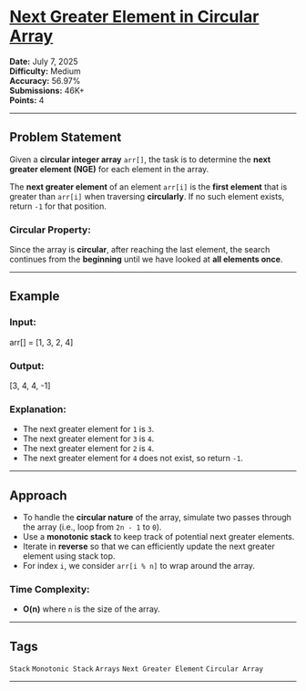 # [Next Greater Element in Circular Array](https://www.geeksforgeeks.org/problems/next-greater-element-in-circular-array/1)

**Date:** July 7, 2025  
**Difficulty:** Medium  
**Accuracy:** 56.97%  
**Submissions:** 46K+  
**Points:** 4  

---

## Problem Statement

Given a **circular integer array** `arr[]`, the task is to determine the **next greater element (NGE)** for each element in the array.

The **next greater element** of an element `arr[i]` is the **first element** that is greater than `arr[i]` when traversing **circularly**. If no such element exists, return `-1` for that position.

### Circular Property:

Since the array is **circular**, after reaching the last element, the search continues from the **beginning** until we have looked at **all elements once**.

---

## Example

### Input:
arr[] = [1, 3, 2, 4]


### Output:
[3, 4, 4, -1]


### Explanation:
- The next greater element for `1` is `3`.
- The next greater element for `3` is `4`.
- The next greater element for `2` is `4`.
- The next greater element for `4` does not exist, so return `-1`.

---

## Approach

- To handle the **circular nature** of the array, simulate two passes through the array (i.e., loop from `2n - 1` to `0`).
- Use a **monotonic stack** to keep track of potential next greater elements.
- Iterate in **reverse** so that we can efficiently update the next greater element using stack top.
- For index `i`, we consider `arr[i % n]` to wrap around the array.

### Time Complexity:
- **O(n)** where `n` is the size of the array.

---

## Tags
`Stack` `Monotonic Stack` `Arrays` `Next Greater Element` `Circular Array`

---
